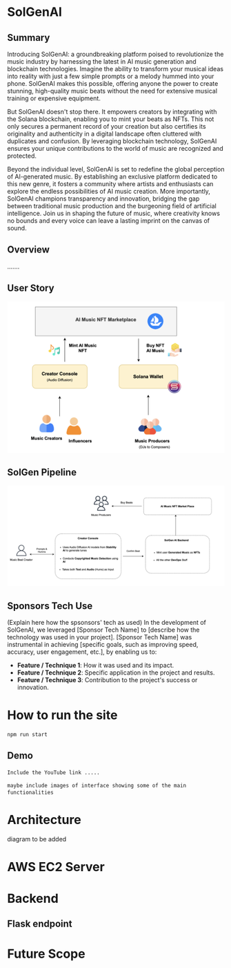 # SolGenAI

## Summary
Introducing SolGenAI: a groundbreaking platform poised to revolutionize the music industry by harnessing the latest in AI music generation and blockchain technologies. Imagine the ability to transform your musical ideas into reality with just a few simple prompts or a melody hummed into your phone. SolGenAI makes this possible, offering anyone the power to create stunning, high-quality music beats without the need for extensive musical training or expensive equipment.

But SolGenAI doesn't stop there. It empowers creators by integrating with the Solana blockchain, enabling you to mint your beats as NFTs. This not only secures a permanent record of your creation but also certifies its originality and authenticity in a digital landscape often cluttered with duplicates and confusion. By leveraging blockchain technology, SolGenAI ensures your unique contributions to the world of music are recognized and protected.

Beyond the individual level, SolGenAI is set to redefine the global perception of AI-generated music. By establishing an exclusive platform dedicated to this new genre, it fosters a community where artists and enthusiasts can explore the endless possibilities of AI music creation. More importantly, SolGenAI champions transparency and innovation, bridging the gap between traditional music production and the burgeoning field of artificial intelligence. Join us in shaping the future of music, where creativity knows no bounds and every voice can leave a lasting imprint on the canvas of sound.

## Overview
.......

## User Story
![](diagrams/SolGen_User_Story.png)

## SolGen Pipeline
![](diagrams/SolGen_Pipeline.png)



## Sponsors Tech Use
(Explain here how the spsonsors' tech as used)
In the development of SolGenAI, we leveraged [Sponsor Tech Name] to [describe how the technology was used in your project]. [Sponsor Tech Name] was instrumental in achieving [specific goals, such as improving speed, accuracy, user engagement, etc.], by enabling us to:

- **Feature / Technique 1**: How it was used and its impact.
- **Feature / Technique 2**: Specific application in the project and results.
- **Feature / Technique 3**: Contribution to the project's success or innovation.

# How to run the site
```
npm run start 
```
## Demo
```
Include the YouTube link .....
```
```
maybe include images of interface showing some of the main functionalities
```

# Architecture
diagram to be added

# AWS EC2 Server


# Backend


## Flask endpoint




# Future Scope



